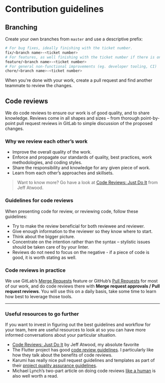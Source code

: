 # Contribution guidelines

## Branching

Create your own branches from `master` and use a descriptive prefix:

```sh
# For bug fixes, ideally finishing with the ticket number.
fix/<branch name>-<ticket number>
# For features, as well finishing with the ticket number if there is one.
feature/<branch name>-<ticket number>
# For general non-functional improvements (eg. developer tooling, CI)
chore/<branch name>-<ticket number>
```

When you're done with your work, create a pull request and find another teammate to review the changes.

## Code reviews

We do code reviews to ensure our work is of good quality, and to share knowledge. Reviews come in all shapes and sizes – from thorough point-by-point pull request reviews in GitLab to simple discussion of the proposed changes.

### Why we review each other’s work

*   Improve the overall quality of the work.
*   Enforce and propagate our standards of quality, best practices, work methodologies, and coding styles.
*   Share the responsibility and knowledge for any given piece of work.
*   Learn from each other’s approaches and skillsets.

> Want to know more? Go have a look at [Code Reviews: Just Do It](https://blog.codinghorror.com/code-reviews-just-do-it/) from Jeff Atwood.

### Guidelines for code reviews

When presenting code for review, or reviewing code, follow these guidelines:

*   Try to make the review beneficial for both reviewee and reviewer.
*   Give enough information to the reviewer so they know where to start.
*   Think about the bigger picture.
*   Concentrate on the intention rather than the syntax – stylistic issues should be taken care of by your linter.
*   Reviews do not need to focus on the negative - if a piece of code is good, it is worth stating as well.

### Code reviews in practice

We use GitLab’s [Merge Requests](https://docs.gitlab.com/ee/user/project/merge_requests/) feature or GitHub’s [Pull Requests](https://help.github.com/articles/requesting-a-pull-request-review/) for most of our work, and do code reviews there with **Merge request approvals / Pull request reviews**. You will use this on a daily basis, take some time to learn how best to leverage those tools.

---

### Useful resources to go further

If you want to invest in figuring out the best guidelines and workflow for your team, here are useful resources to look at so you can have more informed conversations about your particular situation.

*   [Code Reviews: Just Do It](https://blog.codinghorror.com/code-reviews-just-do-it/) by Jeff Atwood, my absolute favorite
*   The Flutter project has good [code review guidelines](https://flutter.io/design-principles/). I particularly like how they talk about the benefits of code reviews.
*   Karumi has really nice pull request guidelines and templates as part of their [project quality assurance guidelines](https://github.com/Karumi/project-quality-assurance).
*   Michael Lynch’s two-part article on doing code reviews [like a human](https://mtlynch.io/human-code-reviews-1/) is also well worth a read.
